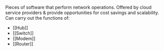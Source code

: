 Pieces of software that perform network operations. 
Offered by cloud service providers & provide opportunities for cost savings and scalability.
Can carry out the functions of:
- [[Hub]]
- [[Switch]]
- [[Modem]]
- [[Router]]